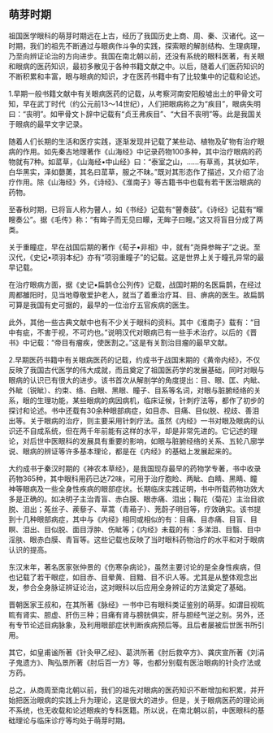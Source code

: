 ## 萌芽时期

祖国医学眼科的萌芽时期远在上古，经历了我国历史上商、周、秦、汉诸代。这一时期，我们的祖先不断通过与眼病作斗争的实践，探索眼的解剖结构、生理病理，乃至向辨证论治的方向进步。我国在南北朝以前，还没有系统的眼科医著，有关眼和眼病的医药知识，最初多散见于各种书籍文献之中。以后，随着人们医药知识的不断积累和丰富，眼与眼病的知识，才在医药书籍中有了比较集中的记载和论述。

1.早期一般书籍文献中有关眼病医药的记载，从考察河南安阳殷墟出土的甲骨文可知，早在武丁时代（约公元前13〜14世纪），人们把眼病称之为“疾目”，眼病失明曰：“丧明”。如甲骨文卜辞中记载有“贞王弗疾目”、“大目不丧明”等。此是我国关于眼病的最早文字记录。

随着人们长期的生活和医疗实践，逐渐发现并记载了某些动、植物及矿物有治疗眼病的作用。如先秦古地理著作《山海经》中记录药物100多种，其中治疗眼病的药物就有7种。如䔄草，《山海经•中山经》曰：“泰室之山，……有草焉，其状如芣，白华黑实，泽如蘡薁，其名曰䔄草，服之不昧。”既对其形态作了描述，又介绍了治疗作用。除《山海经》外，《诗经》、《淮南子》等古籍书中也载有若干医治眼病的药物。

至春秋时期，已将盲人称为瞽人，如《书经》记载有“瞽奏鼓”。《诗经》记载有“矇瞍奏公”。据《毛传》称：“有眸子而无见曰矇，无眸子曰瞍。”这又将盲目分成了两类。

关于重瞳症，早在战国后期的著作《荀子•非相》中，就有“尧舜参眸子”之说。至汉代，《史记•项羽本纪》亦有“项羽重瞳子”的记载。这是世界上关于瞳孔异常的最早记载。

在治疗眼病方面，据《史记•扁鹊仓公列传》记载，战国时期的名医扁鹊，在经过周都雒阳时，见当地尊敬爱护老人，就当了着重治疗耳、目、痹病的医生。故扁鹊可算是我国有史可据的，最早的一位治疗五官疾病的医生。

此外，其他一些古典文献中也有不少关于眼科的资料。其中《淮南子》载有：“目中有疵，不害于视，不可灼也。”说明汉代对眼病已有一些手术治疗。以后的《晋书》中记载：“帝目有瘤疾，使医割之。”这是有关割治目瘤的最早文献。

2.早期医药书籍中有关眼病医药的记载，约成书于战国末期的《黄帝内经》，不仅反映了我国古代医学的伟大成就，而且奠定了祖国医药学的发展基础，同时对眼与眼病的认识已有很大的进步。该书首次从解剖学的角度提出：目、眼、匡、内眦、外眦（锐眦）、约束、络、白眼、黑眼、瞳子、目系等名词，对眼与脏腑经络的关系，眼的生理功能，某些眼病的病因病机，临床证候，针刺疗法等，都作了初步的探讨和论述。书中还载有30余种眼部病症，如目赤、目痛、目似脱、视歧、善泪出等。关于眼病的治疗，则主要采用针刺疗法。虽然《内经》一书对眼及眼病的认识还不自成系统，但在两千年前能有这样的水平，却是非常先进的。它记述的理论，对后世中医眼科的发展具有重要的影响，如眼与脏腑经络的关系、五轮八廓学说、眼病的辨证等许多基本理论，都是在《内经》的基础上发展起来的。

大约成书于秦汉时期的《神农本草经》，是我国现存最早的药物学专著，书中收录药物365种，其中眼科用药已达72味，可用于治疗胞睑、两眦、白睛、黑睛、瞳神等眼病及一些全身性疾病的眼部症状。长期临床实践证明，书中所载药物功效大多是正确的。如决明子主治青盲、赤白膜、眼赤痛、泪出；鞠花（菊花）主治目欲脱、泪出；菟丝子、蒺藜子、草蒿（青葙子）、茺蔚子明目等，疗效确实。该书提到十几种眼部病症，其中与《内经》相同或相似的有：目痛、目赤痛、目盲、目瞑、泪出、目似脱、面目浮肿、伤眦等；《内经》未载的有：多涕泪、目翳、目中淫肤、眼赤白膜、青盲等。这些记载也反映了当时眼科药物治疗的水平和对于眼病认识的提高。

东汉末年，著名医家张仲景的《伤寒杂病论》，虽然主要讨论的是全身性疾病，但也记载了若干眼症，如目赤、目晕黄、目黯、目不识人等。尤其是从整体观念出发，参合全身脉证辨证论治，这对眼科以后应用全身辨证的方法奠定了基础。

晋朝医家王叔和，在其所著《脉经》一书中已有眼科类证鉴别的萌芽。如谓目视䀮䀮有肾实、胆虚、肝伤三种；目痛有肾与膀胱俱实，肝与胆经气逆之别。另外，还有专节论述目病脉象，及利用眼部症状判断疾病预后等。且后者屡被后世医书所引用。

其它，如皇甫谧所著《针灸甲乙经》、葛洪所著《肘后救卒方》、龚庆宣所著《刘涓子鬼遗方》、陶弘景所著《肘后百一方》等，也都分别载有医治眼病的针灸疗法或方药。

总之，从商周至南北朝以前，我们的祖先对眼病的医药知识不断增加和积累，并开始把医治眼病的实践上升为理论，这是很大的进步。但是，关于眼病医药的理论尚不系统，也无收载和论述眼疾的专科医籍。所以说，在南北朝以前，中医眼科的基础理论与临床诊疗等均处于萌芽时期。
